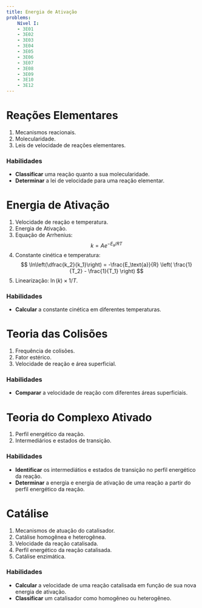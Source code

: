 ```yaml
---
title: Energia de Ativação
problems:
    Nível I:
    - 3E01
    - 3E02
    - 3E03
    - 3E04
    - 3E05
    - 3E06
    - 3E07
    - 3E08
    - 3E09
    - 3E10
    - 3E12
---
```


# Reações Elementares

1. Mecanismos reacionais.
2. Molecularidade.
3. Leis de velocidade de reações elementares.

### Habilidades

- **Classificar** uma reação quanto a sua molecularidade.
- **Determinar** a lei de velocidade para uma reação elementar.

# Energia de Ativação

1. Velocidade de reação e temperatura.
2. Energia de Ativação.
3. Equação de Arrhenius:
    $$
    k = A e^{-E_{\text{a}}/RT}
    $$
4. Constante cinética e temperatura:
    $$
    \ln\left(\dfrac{k_2}{k_1}\right) = -\frac{E_\text{a}}{R} \left( \frac{1}{T_2} - \frac{1}{T_1} \right)
    $$
5. Linearização: $\ln(k) \times 1/T$.

### Habilidades

- **Calcular** a constante cinética em diferentes temperaturas.

# Teoria das Colisões

1. Frequência de colisões.
2. Fator estérico.
3. Velocidade de reação e área superficial.

### Habilidades

- **Comparar** a velocidade de reação com diferentes áreas superficiais.

# Teoria do Complexo Ativado

1. Perfil energético da reação.
2. Intermediários e estados de transição.

### Habilidades

- **Identificar** os intermediátios e estados de transição no perfil energético da reação.
- **Determinar** a energia e energia de ativação de uma reação a partir do perfil energético da reação.

# Catálise

1. Mecanismos de atuação do catalisador.
2. Catálise homogênea e heterogênea.
3. Velocidade da reação catalisada.
4. Perfil energético da reação catalisada.
5. Catálise enzimática.

### Habilidades

- **Calcular** a velocidade de uma reação catalisada em função de sua nova energia de ativação.
- **Classificar** um catalisador como homogêneo ou heterogêneo.